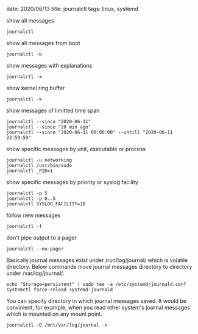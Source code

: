 date: 2020/06/13
title: journalctl
tags: linux, systemd

show all messages

	journalctl

show all messages from boot

	journalctl -b

show messages with explanations

	journalctl -x

show kernel ring buffer

	journalctl -k

show messages of limitted time span

	journalctl --since "2020-06-11"
	journalctl --since "20 min ago"
	journalctl --since "2020-06-11 00:00:00" --untill "2020-06-11 23:59:59"

show specific messages by unit, executable or process

	journalctl -u networking
	journalctl /usr/bin/sudo
	journalctl _PID=1

show specific messages by priority or syslog facility

	journalctl -p 5
	journalctl -p 0..5
	journalctl SYSLOG_FACILITY=10

follow new messages

	journalctl -f

don't pipe output to a pager

	journalctl --no-pager

Basically journal messages exist under /run/log/journal/ which is volatile directory.
Below commands move journal messages directory to directory under /var/log/journal/.

	echo "Storage=persistent" | sudo tee -a /etc/systemd/journald.conf
	systemctl force-reload systemd-journald

You can specify directory in which journal messages saved.
It would be convinient, for example, when you read other system's journal messages which is mounted on any mount point.

	journalctl -D /mnt/var/log/journal -x
